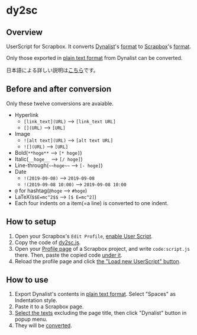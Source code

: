 # dy2sc
## Overview
UserScript for Scrapbox. It converts [Dynalist](https://dynalist.io)'s [format](https://help.dynalist.io/article/90-formatting-reference) to [Scrapbox](https://scrapbox.io/)'s [format](https://scrapbox.io/help/Syntax).

Only those exported in [plain text format](https://gyazo.com/acb6e51ab40187b88fc5d57e884cb318) from Dynalist can be converted.

日本語による詳しい説明は[こちら](http://ich.hatenadiary.com/entry/dynalist-to-scrapbox-userscript)です。

## Before and after conversion
Only these twelve conversions are avaiable.
- Hyperlink
  - `[link_text](URL)` --> `[link_text URL]`
  - `[](URL)` --> `[URL]`
- Image
  - `![alt text](URL)` --> `[alt text URL]`
  - `![](URL)` --> `[URL]`
- Bold(`**hoge**` --> `[* hoge]`)
- Italic(`__hoge__` --> `[/ hoge]`)
- Line-through(`~~hoge~~` --> `[- hoge]`)
- Date
  - `!(2019-09-08)` --> `2019-09-08`
  - `!(2019-09-08 10:00)` --> `2019-09-08 10:00`
- `@` for hashtag(`@hoge` --> `#hoge`)
- LaTeX(`$$E=mc^2$$` --> `[$ E=mc^2]`)
- Each four indents on a item(=a line) is converted to one indent.

## How to setup
1. Open your Scrapbox's `Edit Profile`, [enable User Script](https://gyazo.com/90542aaebf2def0f50e8e461899a5c8e).
2. Copy the code of [dy2sc.js](https://github.com/kojp/dy2sc/blob/master/dy2sc.js).
3. Open your [Profile page](https://scrapbox.io/help/Profile_page) of a Scrapbox project, and write `code:script.js` there. Then, paste the copied code [under it](https://gyazo.com/7e26b2530b40363fecf8a4b368d9eada).
4. Reload the profile page and click [the "Load new UserScript" button](https://gyazo.com/af3f98aa015516f595294ae9f78e3a22).

## How to use
1. Export Dynalist's contents in [plain text format](https://gyazo.com/acb6e51ab40187b88fc5d57e884cb318). Select "Spaces" as Indentation style.
2. Paste it to a Scrapbox page.
3. [Select the texts](https://gyazo.com/b0d0096ba69dc295b2898117a59ee43b) excluding the page title, then click "Dynalist" button in popup menu.
4. They will be [converted](https://gyazo.com/f8868340428acf217a870cc50e9f514b).
